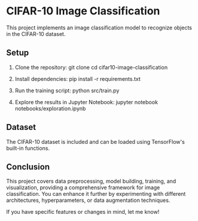 # CIFAR-10 Image Classification

This project implements an image classification model to recognize objects in the CIFAR-10 dataset.

## Setup

1. Clone the repository:
   git clone <repository-url>
   cd cifar10-image-classification

2. Install dependencies:
   pip install -r requirements.txt

3. Run the training script:
   python src/train.py

4. Explore the results in Jupyter Notebook:
   jupyter notebook notebooks/exploration.ipynb

## Dataset
The CIFAR-10 dataset is included and can be loaded using TensorFlow's built-in functions.

## Conclusion
This project covers data preprocessing, model building, training, and visualization, providing a comprehensive framework for image classification. You can enhance it further by experimenting with different architectures, hyperparameters, or data augmentation techniques.

If you have specific features or changes in mind, let me know!
